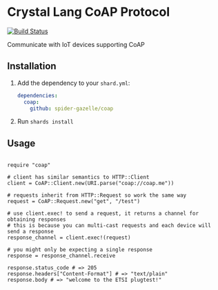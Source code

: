 # Crystal Lang CoAP Protocol

[![Build Status](https://travis-ci.com/spider-gazelle/coap.svg?branch=master)](https://travis-ci.com/github/spider-gazelle/coap)

Communicate with IoT devices supporting CoAP

## Installation

1. Add the dependency to your `shard.yml`:

   ```yaml
   dependencies:
     coap:
       github: spider-gazelle/coap
   ```

2. Run `shards install`


## Usage

```crystal

require "coap"

# client has similar semantics to HTTP::Client
client = CoAP::Client.new(URI.parse("coap://coap.me"))

# requests inherit from HTTP::Request so work the same way
request = CoAP::Request.new("get", "/test")

# use client.exec! to send a request, it returns a channel for obtaining responses
# this is because you can multi-cast requests and each device will send a response
response_channel = client.exec!(request)

# you might only be expecting a single response
response = response_channel.receive

response.status_code # => 205
response.headers["Content-Format"] # => "text/plain"
response.body # => "welcome to the ETSI plugtest!"

```
